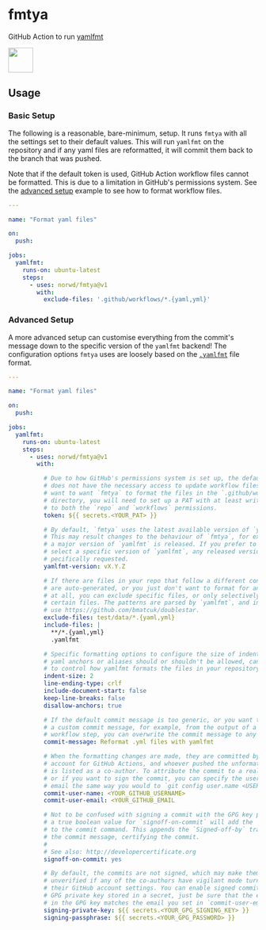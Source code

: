 # fmtya

GitHub Action to run [yamlfmt]

<img src="https://humanmademark.com/automatic-logo.svg" height="50" />

## Usage

### Basic Setup

The following is a reasonable, bare-minimum, setup.
It runs `fmtya` with all the settings set to their default values.
This will run `yamlfmt` on the repository and if any yaml files are reformatted, it will commit them back to the branch that was pushed.

Note that if the default token is used, GitHub Action workflow files cannot be formatted.
This is due to a limitation in GitHub's permissions system. See the [advanced setup] example to see how to format workflow files.

```yaml
---

name: "Format yaml files"

on:
  push:

jobs:
  yamlfmt:
    runs-on: ubuntu-latest
    steps:
      - uses: norwd/fmtya@v1
        with:
          exclude-files: '.github/workflows/*.{yaml,yml}'
```

### Advanced Setup

A more advanced setup can customise everything from the commit's message down to the specific version of the `yamlfmt` backend!
The configuration options `fmtya` uses are loosely based on the [`.yamlfmt`] file format.

```yaml
---

name: "Format yaml files"

on:
  push:

jobs:
  yamlfmt:
    runs-on: ubuntu-latest
    steps:
      - uses: norwd/fmtya@v1
        with:

          # Due to how GitHub's permissions system is set up, the default token
          # does not have the necessary access to update workflow files. If you
          # want to want `fmtya` to format the files in the `.github/workflows`
          # directory, you will need to set up a PAT with at least write access
          # to both the `repo` and `workflows` permissions.
          token: ${{ secrets.<YOUR_PAT> }}

          # By default, `fmtya` uses the latest available version of `yamlfmt`.
          # This may result changes to the behaviour of `fmtya`, for example if
          # a major version of `yamlfmt` is released. If you prefer to manually
          # select a specific version of `yamlfmt`, any released version can be 
          # pecifically requested.
          yamlfmt-version: vX.Y.Z

          # If there are files in your repo that follow a different convention,
          # are auto-generated, or you just don't want to format for any reason
          # at all, you can exclude specific files, or only selectively include
          # certain files. The patterns are parsed by `yamlfmt`, and internally
          # use https://github.com/bmatcuk/doublestar.
          exclude-files: test/data/*.{yaml,yml}
          include-files: |
            **/*.{yaml,yml}
            .yamlfmt

          # Specific formatting options to configure the size of indents, or if
          # yaml anchors or aliases should or shouldn't be allowed, can be used
          # to control how yamlfmt formats the files in your repository.
          indent-size: 2
          line-ending-type: crlf
          include-document-start: false
          keep-line-breaks: false
          disallow-anchors: true

          # If the default commit message is too generic, or you want to create
          # a custom commit message, for example, from the output of a previous
          # workflow step, you can overwrite the commit message to any string.
          commit-message: Reformat .yml files with yamlfmt

          # When the formatting changes are made, they are committed by the bot
          # account for GitHub Actions, and whoever pushed the unformatted file
          # is listed as a co-author. To attribute the commit to a real person,
          # or if you want to sign the commit, you can specify the username and
          # email the same way you would to `git config user.name <USERNAME>`.
          commit-user-name: <YOUR_GITHUB_USERNAME>
          commit-user-email: <YOUR_GITHUB_EMAIL

          # Not to be confused with signing a commit with the GPG key provided,
          # a true boolean value for `signoff-on-commit` will add the `-s` flag
          # to the commit command. This appends the `Signed-off-by` trailler to
          # the commit message, certifying the commit.
          #
          # See also: http://developercertificate.org
          signoff-on-commit: yes

          # By default, the commits are not signed, which may make them show as
          # unverified if any of the co-authors have vigilant mode turned on in
          # their GitHub account settings. You can enable signed commits with a
          # GPG private key stored in a secret, just be sure that the email set
          # in the GPG key matches the email you set in `commit-user-email`!
          signing-private-key: ${{ secrets.<YOUR_GPG_SIGNING_KEY> }}
          signing-passphrase: ${{ secrets.<YOUR_GPG_PASSWORD> }}
```

[yamlfmt]: https://github.com/google/yamlfmt
[advanced setup]: #advanced-setup
[`.yamlfmt`]: https://github.com/google/yamlfmt#configuration
